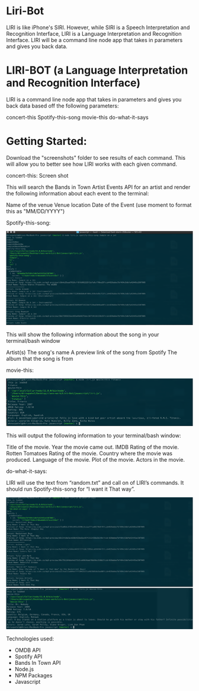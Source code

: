 # Liri-Bot

LIRI is like iPhone's SIRI. However, while SIRI is a Speech Interpretation and Recognition Interface, LIRI is a Language Interpretation and Recognition Interface. LIRI will be a command line node app that takes in parameters and gives you back data.

# LIRI-BOT (a Language Interpretation and Recognition Interface)
LIRI is a command line node app that takes in parameters and gives you back data based off the following parameters:

concert-this
Spotify-this-song
movie-this
do-what-it-says

# Getting Started:
Download the "screenshots" folder to see results of each command. This will allow you to better see how LIRI works with each given command.

concert-this:
Screen shot







This will search the Bands in Town Artist Events API for an artist and render the following information about each event to the terminal:

Name of the venue
Venue location
Date of the Event (use moment to format this as "MM/DD/YYYY")

Spotify-this-song:

![alt text](https://github.com/darup67/Liri-Bot/blob/master/screenshots/Spotify-this-song.png)




This will show the following information about the song in your terminal/bash window

Artist(s)
The song's name
A preview link of the song from Spotify
The album that the song is from

movie-this:

![alt text](https://github.com/darup67/Liri-Bot/blob/master/screenshots/movie-this.png)









This will output the following information to your terminal/bash window:

Title of the movie.
Year the movie came out.
IMDB Rating of the movie.
Rotten Tomatoes Rating of the movie.
Country where the movie was produced.
Language of the movie.
Plot of the movie.
Actors in the movie.




do-what-it-says:

LIRI will use the text from “random.txt” and call on of LIRI’s commands. It should run Spotify-this-song for “I want it That way”.

![alt text](https://github.com/darup67/Liri-Bot/blob/master/screenshots/do-what-it-says.png)
![alt text](https://github.com/darup67/Liri-Bot/blob/master/screenshots/Mr.%20Nobody%20.png)








Technologies used:
- OMDB API
- Spotify API
- Bands In Town API
- Node.js
- NPM Packages
- Javascript
